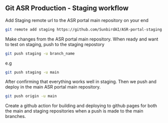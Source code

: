 ## Git ASR Production - Staging workflow

Add Staging remote url to the ASR portal main repository on your end

```sh
git remote add staging https://github.com/SunbirdAI/ASR-portal-staging.git
```

Make changes from the ASR portal main repository. When ready and want to test
on staging, push to the staging repostory

```sh
git push staging -u branch_name
```

e.g 

```sh
git push staging -u main
```

After confirming that everything works well in staging.
Then we push and deploy in the main ASR portal main repository.

```sh
git push origin -u main
```

Create a github action for building and deploying to github pages for both the main and staging
repositories when a push is made to the main branches.